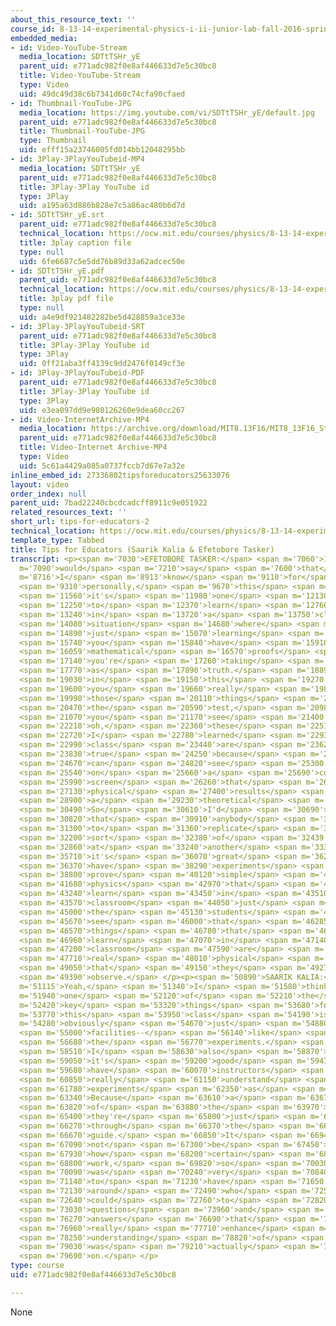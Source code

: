 ```yaml
---
about_this_resource_text: ''
course_id: 8-13-14-experimental-physics-i-ii-junior-lab-fall-2016-spring-2017
embedded_media:
- id: Video-YouTube-Stream
  media_location: SDTtTSHr_yE
  parent_uid: e771adc982f0e8af446633d7e5c30bc8
  title: Video-YouTube-Stream
  type: Video
  uid: 49dc49d38c6b7341d60c74cfa90cfaed
- id: Thumbnail-YouTube-JPG
  media_location: https://img.youtube.com/vi/SDTtTSHr_yE/default.jpg
  parent_uid: e771adc982f0e8af446633d7e5c30bc8
  title: Thumbnail-YouTube-JPG
  type: Thumbnail
  uid: efff15a23746005fd014bb12048295bb
- id: 3Play-3PlayYouTubeid-MP4
  media_location: SDTtTSHr_yE
  parent_uid: e771adc982f0e8af446633d7e5c30bc8
  title: 3Play-3Play YouTube id
  type: 3Play
  uid: a195a63d886b828e7c5a86ac480b6d7d
- id: SDTtTSHr_yE.srt
  parent_uid: e771adc982f0e8af446633d7e5c30bc8
  technical_location: https://ocw.mit.edu/courses/physics/8-13-14-experimental-physics-i-ii-junior-lab-fall-2016-spring-2017/instructor-insights/student-insights/tips-for-educators-2/SDTtTSHr_yE.srt
  title: 3play caption file
  type: null
  uid: 6fe6687c5e5dd76b89d33a62adcec50e
- id: SDTtTSHr_yE.pdf
  parent_uid: e771adc982f0e8af446633d7e5c30bc8
  technical_location: https://ocw.mit.edu/courses/physics/8-13-14-experimental-physics-i-ii-junior-lab-fall-2016-spring-2017/instructor-insights/student-insights/tips-for-educators-2/SDTtTSHr_yE.pdf
  title: 3play pdf file
  type: null
  uid: a4e9df921482282be5d428859a3ce33e
- id: 3Play-3PlayYouTubeid-SRT
  parent_uid: e771adc982f0e8af446633d7e5c30bc8
  title: 3Play-3Play YouTube id
  type: 3Play
  uid: 0ff21aba3ff4139c9dd2476f0149cf3e
- id: 3Play-3PlayYouTubeid-PDF
  parent_uid: e771adc982f0e8af446633d7e5c30bc8
  title: 3Play-3Play YouTube id
  type: 3Play
  uid: e3ea097dd9e980126260e9dea60cc267
- id: Video-InternetArchive-MP4
  media_location: https://archive.org/download/MIT8.13F16/MIT8_13F16_Students_Tips_for_Educators_Tasker_Kalia_300k.mp4
  parent_uid: e771adc982f0e8af446633d7e5c30bc8
  title: Video-Internet Archive-MP4
  type: Video
  uid: 5c61a4429a085a0737fccb7d67e7a32e
inline_embed_id: 27336802tipsforeducators25633076
layout: video
order_index: null
parent_uid: 7bad22240cbcdcadcff8911c9e051922
related_resources_text: ''
short_url: tips-for-educators-2
technical_location: https://ocw.mit.edu/courses/physics/8-13-14-experimental-physics-i-ii-junior-lab-fall-2016-spring-2017/instructor-insights/student-insights/tips-for-educators-2
template_type: Tabbed
title: Tips for Educators (Saarik Kalia & Efetobore Tasker)
transcript: <p><span m='7030'>EFETOBORE TASKER:</span> <span m='7060'>I</span> <span
  m='7090'>would</span> <span m='7210'>say</span> <span m='7600'>that</span> <span
  m='8716'>I</span> <span m='8913'>know</span> <span m='9110'>for</span> <span m='9190'>me,</span>
  <span m='9310'>personally,</span> <span m='9670'>this</span> <span m='9850'>class--</span>
  <span m='11560'>it's</span> <span m='11980'>one</span> <span m='12130'>thing</span>
  <span m='12250'>to</span> <span m='12370'>learn</span> <span m='12760'>physics</span>
  <span m='13240'>in</span> <span m='13720'>a</span> <span m='13750'>classroom</span>
  <span m='14080'>situation</span> <span m='14680'>where</span> <span m='14810'>you're</span>
  <span m='14890'>just</span> <span m='15070'>learning</span> <span m='15405'>or</span>
  <span m='15740'>you</span> <span m='15840'>have</span> <span m='15910'>like</span>
  <span m='16059'>mathematical</span> <span m='16570'>proofs</span> <span m='17020'>and</span>
  <span m='17140'>you're</span> <span m='17260'>taking</span> <span m='17590'>that</span>
  <span m='17770'>as</span> <span m='17890'>truth.</span> <span m='18890'>But</span>
  <span m='19030'>in</span> <span m='19150'>this</span> <span m='19270'>class,</span>
  <span m='19600'>you</span> <span m='19660'>really</span> <span m='19810'>put</span>
  <span m='19990'>those</span> <span m='20110'>things</span> <span m='20410'>to</span>
  <span m='20470'>the</span> <span m='20590'>test,</span> <span m='20980'>and</span>
  <span m='21070'>you</span> <span m='21170'>see</span> <span m='21400'>that,</span>
  <span m='22210'>oh,</span> <span m='22360'>these</span> <span m='22510'>things</span>
  <span m='22720'>I</span> <span m='22780'>learned</span> <span m='22930'>in</span>
  <span m='22990'>class</span> <span m='23440'>are</span> <span m='23620'>actually</span>
  <span m='23830'>true</span> <span m='24250'>because</span> <span m='24550'>I</span>
  <span m='24670'>can</span> <span m='24820'>see</span> <span m='25300'>it</span>
  <span m='25540'>on</span> <span m='25660'>a</span> <span m='25690'>computer</span>
  <span m='25990'>screen</span> <span m='26260'>that</span> <span m='26410'>my</span>
  <span m='27130'>physical</span> <span m='27400'>results</span> <span m='28300'>match</span>
  <span m='28900'>a</span> <span m='29230'>theoretical</span> <span m='29560'>prediction.</span>
  <span m='30490'>So</span> <span m='30610'>I'd</span> <span m='30690'>say</span>
  <span m='30820'>that</span> <span m='30910'>anybody</span> <span m='31150'>wants</span>
  <span m='31300'>to</span> <span m='31360'>replicate</span> <span m='32020'>this</span>
  <span m='32200'>sort</span> <span m='32380'>of</span> <span m='32439'>format</span>
  <span m='32860'>at</span> <span m='33240'>another</span> <span m='33380'>school--</span>
  <span m='35710'>it's</span> <span m='36070'>great</span> <span m='36280'>to</span>
  <span m='36370'>have</span> <span m='38290'>experiments</span> <span m='38710'>that</span>
  <span m='38800'>prove</span> <span m='40120'>simple</span> <span m='41140'>foundational</span>
  <span m='41680'>physics</span> <span m='42970'>that</span> <span m='43150'>you</span>
  <span m='43240'>learn</span> <span m='43450'>in</span> <span m='43510'>the</span>
  <span m='43570'>classroom</span> <span m='44050'>just</span> <span m='44230'>so</span>
  <span m='45000'>the</span> <span m='45130'>students</span> <span m='45520'>can</span>
  <span m='45670'>see</span> <span m='46000'>that</span> <span m='46285'>the</span>
  <span m='46570'>things</span> <span m='46780'>that</span> <span m='46860'>they</span>
  <span m='46960'>learn</span> <span m='47070'>in</span> <span m='47140'>the</span>
  <span m='47200'>classroom</span> <span m='47590'>are</span> <span m='47690'>a</span>
  <span m='47710'>real</span> <span m='48010'>physical</span> <span m='48370'>phenomenon</span>
  <span m='49050'>that</span> <span m='49150'>they</span> <span m='49270'>can</span>
  <span m='49390'>observe.</span> </p><p><span m='50890'>SAARIK KALIA:</span> <span
  m='51115'>Yeah,</span> <span m='51340'>I</span> <span m='51580'>think</span> <span
  m='51940'>one</span> <span m='52120'>of</span> <span m='52210'>the</span> <span
  m='52420'>key</span> <span m='53320'>things</span> <span m='53680'>for</span> <span
  m='53770'>this</span> <span m='53950'>class</span> <span m='54190'>is</span> <span
  m='54280'>obviously</span> <span m='54670'>just</span> <span m='54880'>the</span>
  <span m='55000'>facilities--</span> <span m='56140'>like</span> <span m='56380'>having</span>
  <span m='56680'>the</span> <span m='56770'>experiments.</span> <span m='58300'>But</span>
  <span m='58510'>I</span> <span m='58630'>also</span> <span m='58870'>think</span>
  <span m='59050'>it's</span> <span m='59200'>good</span> <span m='59470'>to</span>
  <span m='59680'>have</span> <span m='60070'>instructors</span> <span m='60700'>who</span>
  <span m='60850'>really</span> <span m='61150'>understand</span> <span m='61690'>the</span>
  <span m='61780'>experiments</span> <span m='62350'>as</span> <span m='62440'>well.</span>
  <span m='63340'>Because</span> <span m='63610'>a</span> <span m='63670'>lot</span>
  <span m='63820'>of</span> <span m='63880'>the</span> <span m='63970'>times</span>
  <span m='65400'>they're</span> <span m='65800'>just</span> <span m='65950'>looking</span>
  <span m='66270'>through</span> <span m='66370'>the</span> <span m='66430'>lab</span>
  <span m='66670'>guide.</span> <span m='66850'>It</span> <span m='66940'>might</span>
  <span m='67090'>not</span> <span m='67300'>be</span> <span m='67450'>clear</span>
  <span m='67930'>how</span> <span m='68200'>certain</span> <span m='68530'>things</span>
  <span m='68800'>work,</span> <span m='69820'>so</span> <span m='70030'>it</span>
  <span m='70090'>was</span> <span m='70240'>very</span> <span m='70840'>helpful</span>
  <span m='71140'>to</span> <span m='71230'>have</span> <span m='71650'>instructors</span>
  <span m='72130'>around</span> <span m='72490'>who</span> <span m='72580'>we</span>
  <span m='72640'>could</span> <span m='72760'>to</span> <span m='72820'>ask</span>
  <span m='73030'>questions</span> <span m='73960'>and</span> <span m='74740'>get</span>
  <span m='76270'>answers</span> <span m='76690'>that</span> <span m='76810'>would</span>
  <span m='76960'>really</span> <span m='77710'>enhance</span> <span m='78130'>our</span>
  <span m='78250'>understanding</span> <span m='78820'>of</span> <span m='78910'>what</span>
  <span m='79030'>was</span> <span m='79210'>actually</span> <span m='79450'>going</span>
  <span m='79690'>on.</span> </p>
type: course
uid: e771adc982f0e8af446633d7e5c30bc8

---
```

None